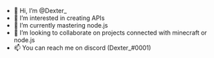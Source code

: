 - 👋 Hi, I’m @Dexter_
- 👀 I’m interested in creating APIs
- 🌱 I’m currently mastering node.js
- 💞️ I’m looking to collaborate on projects connected with minecraft or node.js
- 📫 You can reach me on discord (Dexter_#0001)
